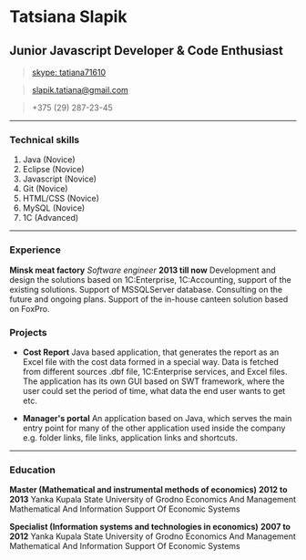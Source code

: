# Tatsiana Slapik
## Junior Javascript Developer & Code Enthusiast

>[skype: tatiana71610](skype:tatiana71610)

>[slapik.tatiana@gmail.com](mailto:slapik.tatiana@gmail.com)

>+375 (29) 287-23-45
------

### Technical skills

1. Java (Novice)
1. Eclipse (Novice)
1. Javascript (Novice)
1. Git (Novice)
1. HTML/CSS (Novice)
1. MySQL (Novice)
1. 1C (Advanced)
------

### Experience

**Minsk meat factory** *Software engineer* __2013 till now__
Development and design the solutions based on 1C:Enterprise, 1C:Accounting, support of the existing solutions. Support of MSSQLServer database. Consulting on the future and ongoing plans. Support of the in-house canteen solution based on FoxPro.

### Projects

* **Cost Report**
     Java based application, that generates the report as an Excel file with the cost data formed in a special way. Data is fetched from different sources .dbf file, 1C:Enterprise services, and Excel files. The application has its own GUI based on SWT framework, where the user could set the period of time, what data the end user wants to get etc.

* **Manager's portal**
     An application based on Java, which serves the main entry point for many of the other application used inside the company e.g. folder links, file links, application links and shortcuts. 

------

### Education
**Master (Mathematical and instrumental methods of economics)** __2012 to 2013__
Yanka Kupala State University of Grodno	Economics And Management	Mathematical And Information Support Of Economic Systems

**Specialist (Information systems and technologies in economics)** __2007 to 2012__
Yanka Kupala State University of Grodno	Economics And Management	Mathematical And Information Support Of Economic Systems